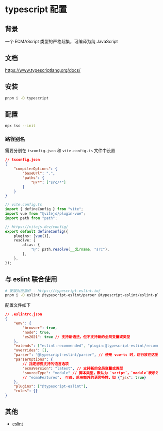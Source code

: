 # typescript 配置

## 背景

一个 ECMAScript 类型的严格超集，可编译为纯 JavaScript

## 文档

https://www.typescriptlang.org/docs/

## 安装

```bash
pnpm i -D typescript
```

## 配置

```bash
npx tsc --init
```

### 路径别名

需要分别在 `tsconfig.json` 和 `vite.config.ts` 文件中设置

```json
// tsconfig.json
{
    "compilerOptions": {
        "baseUrl": ".",
        "paths": {
            "@/*": ["src/*"]
        }
    }
}
```

```ts
// vite.config.ts
import { defineConfig } from "vite";
import vue from "@vitejs/plugin-vue";
import path from "path";

// https://vitejs.dev/config/
export default defineConfig({
    plugins: [vue()],
    resolve: {
        alias: {
            "@": path.resolve(__dirname, "src"),
        },
    },
});
```

## 与 eslint 联合使用

```bash
# 安装对应插件 - https://typescript-eslint.io/
pnpm i -D eslint @typescript-eslint/parser @typescript-eslint/eslint-plugin
```

配置文件如下

```json
// .eslintrc.json
{
    "env": {
        "browser": true,
        "node": true,
        "es2021": true // 支持新语法，但不支持新的全局变量或类型
    },
    "extends": ["eslint:recommended", "plugin:@typescript-eslint/recommended"],
    "overrides": [],
    "parser": "@typescript-eslint/parser", // 使用 vue-ts 时，这行放在这里，仅使用 ts 时，放在外边
    "parserOptions": {
        // 指定想要支持的语言选项
        "ecmaVersion": "latest", // 支持新的全局变量或类型
        "sourceType": "module" // 脚本类型，默认为 `script`，`module`表示为模块
        // "ecmaFeatures"， 可选，启用额外的语言特性，如 {"jsx": true}
    },
    "plugins": ["@typescript-eslint"],
    "rules": {}
}
```

## 其他

-   [eslint](./eslint.md)
